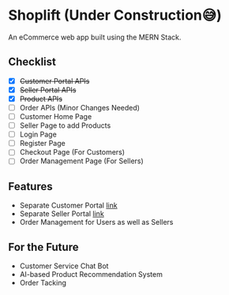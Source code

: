 # Shoplift (Under Construction😅)

An eCommerce web app built using the MERN Stack.

## Checklist

-   [x] ~~Customer Portal APIs~~
-   [x] ~~Seller Portal APIs~~
-   [x] ~~Product APIs~~
-   [ ] Order APIs (Minor Changes Needed)
-   [ ] Customer Home Page
-   [ ] Seller Page to add Products
-   [ ] Login Page
-   [ ] Register Page
-   [ ] Checkout Page (For Customers)
-   [ ] Order Management Page (For Sellers)

## Features

-   Separate Customer Portal [link](#)
-   Separate Seller Portal [link](#)
-   Order Management for Users as well as Sellers

## For the Future

-   Customer Service Chat Bot
-   AI-based Product Recommendation System
-   Order Tacking
